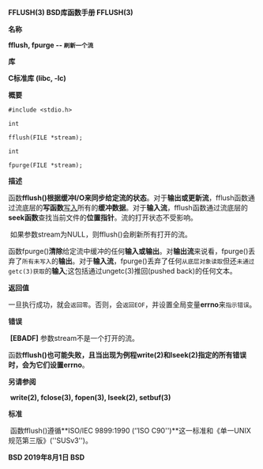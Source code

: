 **FFLUSH(3)          BSD库函数手册      FFLUSH(3)**



**名称**

   **fflush, fpurge -- ```刷新一个流```**



**库**

   **C标准库 (libc, -lc)**



**概要**

   `#include <stdio.h>`

   `int`

   `fflush(FILE *stream);`

   `int`

   `fpurge(FILE *stream);`



**描述**

​        函数**fflush()**根据缓冲I/O来**同步给定流的状态**。对于**输出或更新流**，fflush函数通过流底层的**写函数**<u>写入</u>所有的**缓冲数据**。对于**输入流**，fflush函数通过流底层的**seek函数**查找当前文件的**位置指针**。流的打开状态不受影响。

​        如果参数stream为NULL，则fflush()会刷新所有打开的流。

​		函数fpurge()**清除**给定流中缓冲的任何**输入或输出**。对**输出流**来说看，fpurge()丢弃了```所有未写入```的**输出**。对于**输入流**，fpurge()丢弃了任何```从底层对象读取```但还```未通过getc(3)获取```的**输入**;这包括通过ungetc(3)推回(pushed back)的任何文本。

**返回值**

​        一旦执行成功，就会```返回零```。否则，会```返回EOF```，并设置全局变量**errno**来```指示错误```。

**错误**

​		**[EBADF]**   参数stream不是一个打开的流。

​		函数**fflush()**也可能失败，且当出现为例程**write(2)**和**lseek(2)**指定的所有错误时，会为它们设置**errno**。

**另请参阅**

​		**write(2), fclose(3), fopen(3), lseek(2), setbuf(3)**

**标准**

​		函数fflush()遵循**ISO/IEC 9899:1990 (‘’ISO C90'')**这一标准和《单一UNIX规范第三版》(''SUSv3'')。

**BSD              2019年8月1日               BSD**
